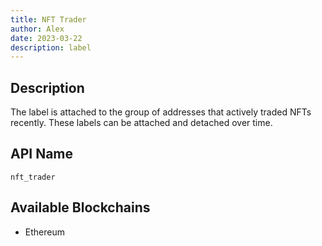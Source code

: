 ```yaml
---
title: NFT Trader
author: Alex
date: 2023-03-22
description: label
---
```


## Description

The label is attached to the group of addresses that actively traded NFTs recently. These labels can be attached and detached over time.

## API Name

`nft_trader`


## Available Blockchains

* Ethereum
